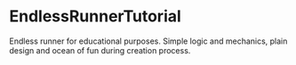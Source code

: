 # EndlessRunnerTutorial
Endless runner for educational purposes. Simple logic and mechanics, plain design and ocean of fun during creation process.
